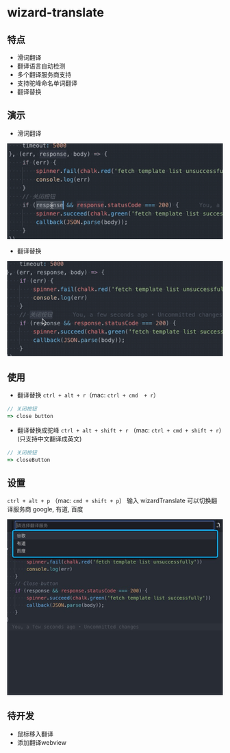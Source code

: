 # wizard-translate

## 特点

* 滑词翻译
* 翻译语言自动检测
* 多个翻译服务商支持
* 支持驼峰命名单词翻译
* 翻译替换

## 演示

* 滑词翻译

![滑词翻译](./images/demo/滑词翻译.gif)

* 翻译替换

![翻译替换](./images/demo/翻译替换.gif)

## 使用

* 翻译替换 `ctrl + alt + r`（mac: `ctrl + cmd  + r`）

```js
// 关闭按钮
=> close button
```

* 翻译替换成驼峰 `ctrl + alt + shift + r` （mac: `ctrl + cmd + shift + r`）(只支持中文翻译成英文)

```js
// 关闭按钮
=> closeButton
```

## 设置

`ctrl + alt + p` （mac: `cmd + shift + p`） 输入 wizardTranslate 可以切换翻译服务商 google, 有道, 百度

![设置](./images/demo/设置.jpg)

## 待开发

* 鼠标移入翻译
* 添加翻译webview